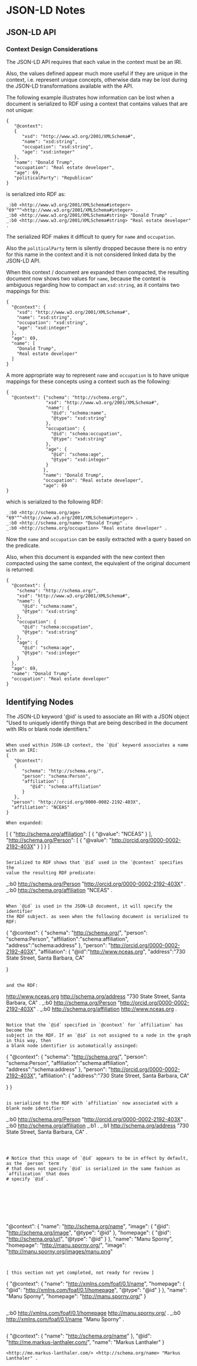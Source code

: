 # JSON-LD Notes

## JSON-LD API

### Context Design Considerations

The JSON-LD API requires that each value in the context must
be an IRI. 

Also, the values defined appear much more useful if they
are unique in the context, i.e. represent unique concepts, otherwise data may 
be lost during the JSON-LD transformations available with the API.

The following example illustrates how information can be lost when a
document is serialized to RDF using a context that contains values 
that are not unique:

```
{
   "@context":
   {
      "xsd": "http://www.w3.org/2001/XMLSchema#",
      "name": "xsd:string",
      "occupation": "xsd:string",
      "age": "xsd:integer"
   },
   "name": "Donald Trump",
   "occupation": "Real estate developer",
   "age": 69,
   "politicalParty": "Republican"
}
```
is serialized into RDF as:

```
_:b0 <http://www.w3.org/2001/XMLSchema#integer> "69"^^<http://www.w3.org/2001/XMLSchema#integer> .
_:b0 <http://www.w3.org/2001/XMLSchema#string> "Donald Trump" .
_:b0 <http://www.w3.org/2001/XMLSchema#string> "Real estate developer" .
```

The serialized RDF makes it difficult to query for `name` and `occupation`. 

Also the `politicalParty` term is silently dropped because there is no entry for this name
in the context and it is not considered linked data by the JSON-LD API.

When this context / document are expanded then compacted, the resulting document now shows
two values for `name`, because the context is ambiguous regarding how to compact an `xsd:string`,
as it contains two mappings for this:
```
{
  "@context": {
    "xsd": "http://www.w3.org/2001/XMLSchema#",
    "name": "xsd:string",
    "occupation": "xsd:string",
    "age": "xsd:integer"
  },
  "age": 69,
  "name": [
    "Donald Trump",
    "Real estate developer"
  ]
}
```

A more appropriate way to represent `name` and `occupation` is to have 
unique mappings for these concepts using a context such as the 
following:

```
{    
  "@context": {"schema": "http://schema.org/",
               "xsd": "http://www.w3.org/2001/XMLSchema#",
               "name": {
                 "@id": "schema:name",
                 "@type": "xsd:string"
               },
               "occupation": {
                 "@id": "schema:occupation",
                 "@type": "xsd:string"
               }, 
               "age": {
                 "@id": "schema:age",
                 "@type": "xsd:integer"
               }
              },
              "name": "Donald Trump",
              "occupation": "Real estate developer",
              "age": 69
}

```

which is serialized to the following RDF:

```
_:b0 <http://schema.org/age> "69"^^<http://www.w3.org/2001/XMLSchema#integer> .
_:b0 <http://schema.org/name> "Donald Trump" .
_:b0 <http://schema.org/occupation> "Real estate developer" .
```

Now the `name` and `occupation` can be easily extracted with a query based on the predicate.

Also, when this document is expanded with the new context then compacted using the same context,
the equivalent of the original document is returned:

```
{
  "@context": {
    "schema": "http://schema.org/",
    "xsd": "http://www.w3.org/2001/XMLSchema#",
    "name": {
      "@id": "schema:name",
      "@type": "xsd:string"
    },
    "occupation": {
      "@id": "schema:occupation",
      "@type": "xsd:string"
    },
    "age": {
      "@id": "schema:age",
      "@type": "xsd:integer"
    }
  },
  "age": 69,
  "name": "Donald Trump",
  "occupation": "Real estate developer"
}
```

## Identifying Nodes

The JSON-LD keyword '@id' is used to associate an IRI with a JSON object
"Used to uniquely identify things that are being described in the document with IRIs or blank node identifiers."

```

When used within JSON-LD context, the `@id` keyword associates a name with an IRI:
{
   "@context":
   {
      "schema": "http://schema.org/",
      "person": "schema:Person",
      "affiliation": {
         "@id": "schema:affiliation"
      }
   },
  "person": "http://orcid.org/0000-0002-2192-403X",
  "affiliation": "NCEAS"
}

When expanded:
```
[
  {
    "http://schema.org/affiliation": [
      {
        "@value": "NCEAS"
      }
    ],
    "http://schema.org/Person": [
      {
        "@value": "http://orcid.org/0000-0002-2192-403X"
      }
    ]
  }
]
```

Serialized to RDF shows that `@id` used in the `@context` specifies the  
value the resulting RDF predicate:

```
_:b0 <http://schema.org/Person> "http://orcid.org/0000-0002-2192-403X" .
_:b0 <http://schema.org/affiliation> "NCEAS" .
```

When `@id` is used in the JSON-LD document, it will specify the identifier 
the RDF subject. as seen when the following document is serialized to RDF:

```
{
   "@context":
   {
      "schema": "http://schema.org/",
      "person": "schema:Person",
      "affiliation":"schema:affiliation",
      "address":"schema:address"
   },
  "person": "http://orcid.org/0000-0002-2192-403X",
  "affiliation": {
    "@id":"http://www.nceas.org",
    "address":"730 State Street, Santa Barbara, CA"
    
}
```

and the RDF:

```
<http://www.nceas.org> <http://schema.org/address> "730 State Street, Santa Barbara, CA" .
_:b0 <http://schema.org/Person> "http://orcid.org/0000-0002-2192-403X" .
_:b0 <http://schema.org/affiliation> <http://www.nceas.org> .
```

Notice that the `@id` specified in `@context` for `affiliation` has become the
subject in the RDF. If an `@id` is not assigned to a node in the graph in this way, then
a blank node identifier is automatically assinged:

```
{
   "@context":
   {
      "schema": "http://schema.org/",
      "person": "schema:Person",
      "affiliation":"schema:affiliation",
      "address":"schema:address"
   },
  "person": "http://orcid.org/0000-0002-2192-403X",
  "affiliation": {
    "address":"730 State Street, Santa Barbara, CA"
    
  }
}
```

is serialized to the RDF with `affiliation` now associated with a
blank node identifier:

```
_:b0 <http://schema.org/Person> "http://orcid.org/0000-0002-2192-403X" .
_:b0 <http://schema.org/affiliation> _:b1 .
_:b1 <http://schema.org/address> "730 State Street, Santa Barbara, CA" .
```



# Notice that this usage of `@id` appears to be in effect by default, as the `person` term
# that does not specify `@id` is serialized in the same fashion as `affilication` that does
# specify `@id`.








```
  "@context":
  {
    "name": "http://schema.org/name",
    "image": {
      "@id": "http://schema.org/image",
      "@type": "@id"
    },
    "homepage": {
      "@id": "http://schema.org/url",
      "@type": "@id"
    }
  },
  "name": "Manu Sporny",
  "homepage": "http://manu.sporny.org/",
  "image": "http://manu.sporny.org/images/manu.png"
```


[ this section not yet completed, not ready for review ]

```
{
   "@context":
   {
      "name": "http://xmlns.com/foaf/0.1/name",
      "homepage": {
        "@id": "http://xmlns.com/foaf/0.1/homepage",
        "@type": "@id"
      }
   },
   "name": "Manu Sporny",
   "homepage": "http://manu.sporny.org/"
}
```

```
_:b0 <http://xmlns.com/foaf/0.1/homepage> <http://manu.sporny.org/> .
_:b0 <http://xmlns.com/foaf/0.1/name> "Manu Sporny" .
```

```
{
  "@context":
  {
    "name": "http://schema.org/name"
  },
  "@id": "http://me.markus-lanthaler.com/",
  "name": "Markus Lanthaler"
}

```
<http://me.markus-lanthaler.com/> <http://schema.org/name> "Markus Lanthaler" .
```
```
